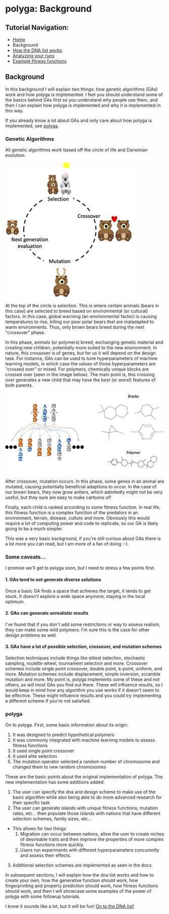 # polyga: Background
## Tutorial Navigation:
- [Home](../README.md)
- Background
- [How the DNA list works](dna.md)
- [Analyzing your runs](accessing_old_runs.md)
- [Example fitness functions](example_fitness_functions.md)

## Background 
In this background I will explain two things: how genetic algorithms (GAs) work 
and how polyga is implemented. I feel you should understand some of the basics 
behind GAs first so you understand why people use them, and then I can explain 
how polyga is implemented and why it is implemented in this way.

If you already know a lot about GAs and only care about how polyga is 
implemented, see [polyga](#polyga).

### Genetic Algorithms
All genetic algorithms work based off the circle of life and Darwinian 
evolution.

![GA-Circle-Of-Life](../imgs/circle-of-life.png)

At the top of the circle is selection. This is where certain animals (bears in
this case) are selected to breed based on environmental (or cultural) factors.
In this case, global warming (an environmental factor) is causing temperatures 
to rise, killing our poor polar bears that are maladapted to warm environments. 
Thus, only brown bears breed during the next "crossover" phase.

In this phase, animals (or polymers) breed, exchanging genetic material and
creating new children, potentially more suited to the new environment. In 
nature, this crossover is of genes, but for us it will depend on
the design task. For instance, GAs can be used to tune hyperparameters of 
machine learning models, in which case the values of those 
hyperparameters are "crossed over" or mixed. For polymers, chemically unique 
blocks are crossed over (seen in the image below). The main point is, 
this crossing over generates a new child that may have the best (or worst) 
features of both parents.

![Polymer-Cross-Over](../imgs/crossover.png)

After crossover, mutation occurs. In this phase, some genes in an animal are
mutated, causing potentially beneficial adaptions to occur. In the case of our
brown bears, they now grow antlers, which admitedly might not be very useful,
but they sure are easy to make cartoons of!

Finally, each child is ranked according to some fitness function. In real life,
this fitness function is a complex function of the predators in an 
environment, terrain, disease, culture and more. Obviously this would require
a lot of computing power and code to replicate, so our GA is likely going to
be a much simpler.

This was a very basic background, if you're still curious about GAs there
is a lot more you can read, but I am more of a fan of doing :-).

### Some caveats...

I promise we'll get to polyga soon, but I need to stress a few points first.
#### 1. GAs tend to not generate diverse solutions
Once a basic GA finds a space that achieves the target, it tends to get stuck. 
It doesn't explore a wide space anymore, staying in the local optimum.

#### 2. GAs can generate unrealistic results
I've found that if you don't add some restrictions or way to assess realism,
they can make some wild polymers. I'm sure this is the case for other design
problems as well.

#### 3. GAs have a lot of possible selection, crossover, and mutation schemes
Selection techniques include things like  elitest selection, 
stochastic sampling, roulette wheel, tournament selection and more. Crossover
schemes include single point crossover, double point, k-point, uniform, and 
more. Mutation schemes include displacement, simple inversion, scramble 
mutation and more. My point is, polyga implements some of these and not
others, as will most GAs you find out there. These will influence results, so
I would keep in mind how any algorithm you use works if it doesn't seem to be
effective. These might influence results and you could try implementing
a different scheme if you're not satisfied.

### polyga
On to polyga. First, some basic information about its origin:
1. It was designed to predict hypothetical polymers
2. It was commonly integrated with machine learning models to assess fitness 
functions
3. It used single point crossover
4. It used elite selection
5. The mutation operator selected a random number of chromosome and changed them
to new random chromosomes

These are the basic points about the original implementation of polyga. The 
new implementation has some additions added:
1. The user can specify the dna and design scheme to make use of the basic
algorithm while also being able to do more advanced research for their specific
task
2. The user can generate islands with unique fitness functions, mutation rates,
etc... then populate those islands with nations that have different selection
schemes, family sizes, etc...
  - This allows for two things
    1. Migration can occur between nations, allow the user to create niches of
desireable traits and then improve the properties of more complex fitness
functions more quickly.
    2. Users run experiments with different hyperparameters concurently
and assess their effects.
3. Additional selection schemes are implemented as seen in the docs.

In subsequent sections, I will explain how the dna list works and how to create
your own, how the generative function should work, how fingerprinting and
property prediction should work, how fitness functions should work, and then
I will showcase some examples of the power of polyga with some followup
tutorials.

I know it sounds like a lot, but it will be fun!
[On to the DNA list!](dna.md)
